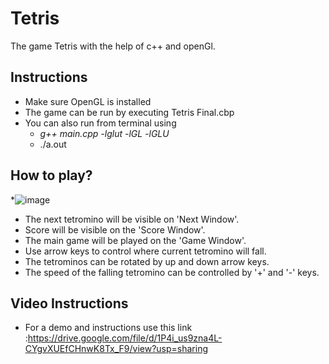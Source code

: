 # Tetris
The game Tetris with the help of c++ and openGl. 

## Instructions
* Make sure OpenGL is installed
* The game can be run by executing Tetris Final.cbp
* You can also run from terminal using 
    * _g++ main.cpp -lglut -lGL -lGLU_
    * ./a.out

## How to play?
*![image](https://user-images.githubusercontent.com/54790277/148675073-52236329-2973-4e62-a2d9-d3b8b17dc008.png)
* The next tetromino will be visible on 'Next Window'.
* Score will be visible on the 'Score Window'.
* The main game will be played on the 'Game Window'.
* Use arrow keys to control where current tetromino will fall.
* The tetrominos can be rotated by up and down arrow keys.
* The speed of the falling tetromino can be controlled by '+' and '-' keys.

## Video Instructions 
* For a demo and instructions use this link :https://drive.google.com/file/d/1P4i_us9zna4L-CYgvXUEfCHnwK8Tx_F9/view?usp=sharing
